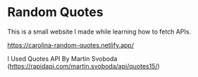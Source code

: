# Random Quotes

This is a small website I made while learning how to fetch APIs.

https://carolina-random-quotes.netlify.app/


I Used Quotes API By Martin Svoboda (https://rapidapi.com/martin.svoboda/api/quotes15/)
